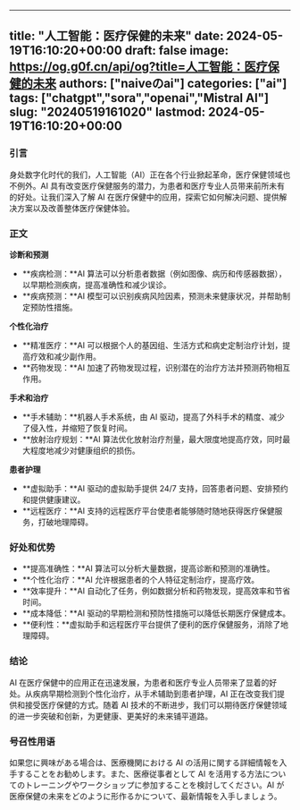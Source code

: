 
---
title: "人工智能：医疗保健的未来"
date: 2024-05-19T16:10:20+00:00
draft: false
image: https://og.g0f.cn/api/og?title=人工智能：医疗保健的未来
authors: ["naiveのai"]
categories: ["ai"]
tags: ["chatgpt","sora","openai","Mistral AI"]
slug: "20240519161020"
lastmod: 2024-05-19T16:10:20+00:00
---
### 引言

身处数字化时代的我们，人工智能（AI）正在各个行业掀起革命，医疗保健领域也不例外。AI 具有改变医疗保健服务的潜力，为患者和医疗专业人员带来前所未有的好处。让我们深入了解 AI 在医疗保健中的应用，探索它如何解决问题、提供解决方案以及改善整体医疗保健体验。

### 正文

**诊断和预测**

* **疾病检测：**AI 算法可以分析患者数据（例如图像、病历和传感器数据），以早期检测疾病，提高准确性和减少误诊。
* **疾病预测：**AI 模型可以识别疾病风险因素，预测未来健康状况，并帮助制定预防性措施。

**个性化治疗**

* **精准医疗：**AI 可以根据个人的基因组、生活方式和病史定制治疗计划，提高疗效和减少副作用。
* **药物发现：**AI 加速了药物发现过程，识别潜在的治疗方法并预测药物相互作用。

**手术和治疗**

* **手术辅助：**机器人手术系统，由 AI 驱动，提高了外科手术的精度、减少了侵入性，并缩短了恢复时间。
* **放射治疗规划：**AI 算法优化放射治疗剂量，最大限度地提高疗效，同时最大程度地减少对健康组织的损伤。

**患者护理**

* **虚拟助手：**AI 驱动的虚拟助手提供 24/7 支持，回答患者问题、安排预约和提供健康建议。
* **远程医疗：**AI 支持的远程医疗平台使患者能够随时随地获得医疗保健服务，打破地理障碍。

### 好处和优势

* **提高准确性：**AI 算法可以分析大量数据，提高诊断和预测的准确性。
* **个性化治疗：**AI 允许根据患者的个人特征定制治疗，提高疗效。
* **效率提升：**AI 自动化了任务，例如数据分析和药物发现，提高效率和节省时间。
* **成本降低：**AI 驱动的早期检测和预防性措施可以降低长期医疗保健成本。
* **便利性：**虚拟助手和远程医疗平台提供了便利的医疗保健服务，消除了地理障碍。

### 结论

AI 在医疗保健中的应用正在迅速发展，为患者和医疗专业人员带来了显着的好处。从疾病早期检测到个性化治疗，从手术辅助到患者护理，AI 正在改变我们提供和接受医疗保健的方式。随着 AI 技术的不断进步，我们可以期待医疗保健领域的进一步突破和创新，为更健康、更美好的未来铺平道路。

### 号召性用语

如果您に興味がある場合は、医療機関における AI の活用に関する詳細情報を入手することをお勧めします。また、医療従事者として AI を活用する方法についてのトレーニングやワークショップに参加することを検討してください。AI が医療保健の未来をどのように形作るかについて、最新情報を入手しましょう。